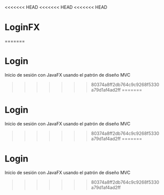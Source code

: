 <<<<<<< HEAD
<<<<<<< HEAD
<<<<<<< HEAD
# LoginFX
=======
# Login
 Inicio de sesión con JavaFX usando el patrón de diseño MVC
>>>>>>> 80374a8ff2db764c9c9268f5330a79d1af4ad2ff
=======
# Login
 Inicio de sesión con JavaFX usando el patrón de diseño MVC
>>>>>>> 80374a8ff2db764c9c9268f5330a79d1af4ad2ff
=======
# Login
 Inicio de sesión con JavaFX usando el patrón de diseño MVC
>>>>>>> 80374a8ff2db764c9c9268f5330a79d1af4ad2ff
